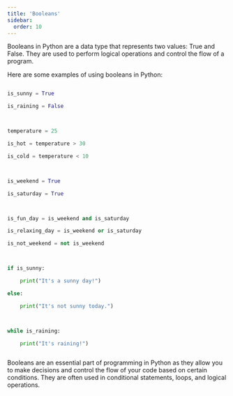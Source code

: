 ```yaml
---
title: 'Booleans'
sidebar:
  order: 10
---
```


 Booleans in Python are a data type that represents two values: True and False. They are used to perform logical operations and control the flow of a program.



Here are some examples of using booleans in Python:



```python

is_sunny = True

is_raining = False



temperature = 25

is_hot = temperature > 30

is_cold = temperature < 10



is_weekend = True

is_saturday = True



is_fun_day = is_weekend and is_saturday

is_relaxing_day = is_weekend or is_saturday

is_not_weekend = not is_weekend



if is_sunny:

    print("It's a sunny day!")

else:

    print("It's not sunny today.")



while is_raining:

    print("It's raining!")



```



Booleans are an essential part of programming in Python as they allow you to make decisions and control the flow of your code based on certain conditions. They are often used in conditional statements, loops, and logical operations.

